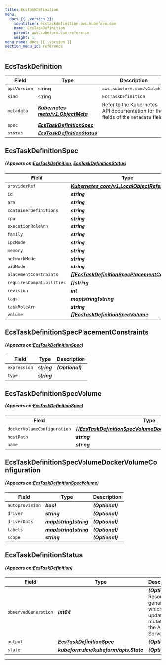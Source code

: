 ```yaml
---
title: EcsTaskDefinition
menu:
  docs_{{ .version }}:
    identifier: ecstaskdefinition-aws.kubeform.com
    name: EcsTaskDefinition
    parent: aws.kubeform.com-reference
    weight: 1
menu_name: docs_{{ .version }}
section_menu_id: reference
---
```


## EcsTaskDefinition
| Field | Type | Description |
| ------ | ----- | ----------- |
| `apiVersion` | string | `aws.kubeform.com/v1alpha1` |
|    `kind` | string | `EcsTaskDefinition` |
| `metadata` | ***[Kubernetes meta/v1.ObjectMeta](https://kubernetes.io/docs/reference/generated/kubernetes-api/v1.13/#objectmeta-v1-meta)***|Refer to the Kubernetes API documentation for the fields of the `metadata` field.|
| `spec` | ***[EcsTaskDefinitionSpec](#EcsTaskDefinitionSpec)***||
| `status` | ***[EcsTaskDefinitionStatus](#EcsTaskDefinitionStatus)***||
## EcsTaskDefinitionSpec
##### (Appears on:[EcsTaskDefinition](#EcsTaskDefinition), [EcsTaskDefinitionStatus](#EcsTaskDefinitionStatus))
| Field | Type | Description |
| ------ | ----- | ----------- |
| `providerRef` | ***[Kubernetes core/v1.LocalObjectReference](https://kubernetes.io/docs/reference/generated/kubernetes-api/v1.13/#localobjectreference-v1-core)***||
| `id` | ***string***||
| `arn` | ***string***| ***(Optional)*** |
| `containerDefinitions` | ***string***||
| `cpu` | ***string***| ***(Optional)*** |
| `executionRoleArn` | ***string***| ***(Optional)*** |
| `family` | ***string***||
| `ipcMode` | ***string***| ***(Optional)*** |
| `memory` | ***string***| ***(Optional)*** |
| `networkMode` | ***string***| ***(Optional)*** |
| `pidMode` | ***string***| ***(Optional)*** |
| `placementConstraints` | ***[[]EcsTaskDefinitionSpecPlacementConstraints](#EcsTaskDefinitionSpecPlacementConstraints)***| ***(Optional)*** |
| `requiresCompatibilities` | ***[]string***| ***(Optional)*** |
| `revision` | ***int***| ***(Optional)*** |
| `tags` | ***map[string]string***| ***(Optional)*** |
| `taskRoleArn` | ***string***| ***(Optional)*** |
| `volume` | ***[[]EcsTaskDefinitionSpecVolume](#EcsTaskDefinitionSpecVolume)***| ***(Optional)*** |
## EcsTaskDefinitionSpecPlacementConstraints
##### (Appears on:[EcsTaskDefinitionSpec](#EcsTaskDefinitionSpec))
| Field | Type | Description |
| ------ | ----- | ----------- |
| `expression` | ***string***| ***(Optional)*** |
| `type` | ***string***||
## EcsTaskDefinitionSpecVolume
##### (Appears on:[EcsTaskDefinitionSpec](#EcsTaskDefinitionSpec))
| Field | Type | Description |
| ------ | ----- | ----------- |
| `dockerVolumeConfiguration` | ***[[]EcsTaskDefinitionSpecVolumeDockerVolumeConfiguration](#EcsTaskDefinitionSpecVolumeDockerVolumeConfiguration)***| ***(Optional)*** |
| `hostPath` | ***string***| ***(Optional)*** |
| `name` | ***string***||
## EcsTaskDefinitionSpecVolumeDockerVolumeConfiguration
##### (Appears on:[EcsTaskDefinitionSpecVolume](#EcsTaskDefinitionSpecVolume))
| Field | Type | Description |
| ------ | ----- | ----------- |
| `autoprovision` | ***bool***| ***(Optional)*** |
| `driver` | ***string***| ***(Optional)*** |
| `driverOpts` | ***map[string]string***| ***(Optional)*** |
| `labels` | ***map[string]string***| ***(Optional)*** |
| `scope` | ***string***| ***(Optional)*** |
## EcsTaskDefinitionStatus
##### (Appears on:[EcsTaskDefinition](#EcsTaskDefinition))
| Field | Type | Description |
| ------ | ----- | ----------- |
| `observedGeneration` | ***int64***| ***(Optional)*** Resource generation, which is updated on mutation by the API Server.|
| `output` | ***[EcsTaskDefinitionSpec](#EcsTaskDefinitionSpec)***| ***(Optional)*** |
| `state` | ***kubeform.dev/kubeform/apis.State***| ***(Optional)*** |
---
